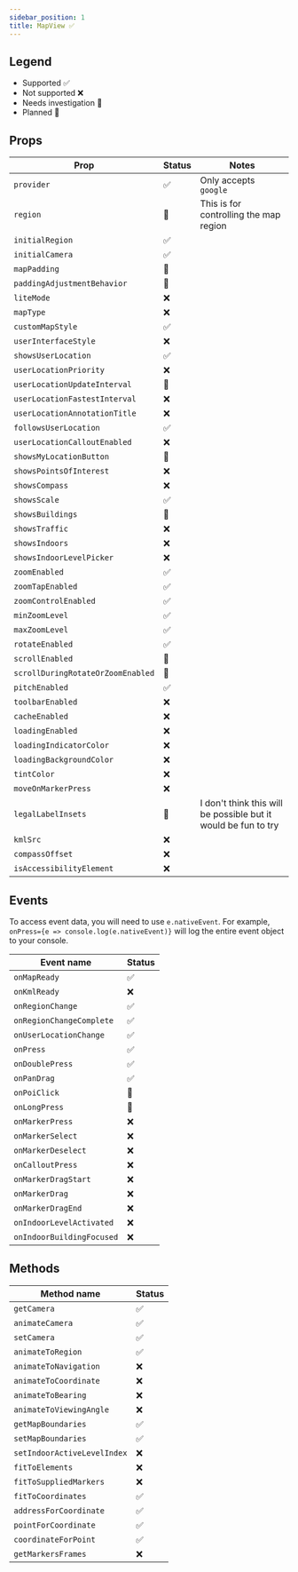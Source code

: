 ```yaml
---
sidebar_position: 1
title: MapView ✅
---
```


## Legend

- Supported ✅
- Not supported ❌
- Needs investigation 🤔
- Planned 🌲

## Props

| Prop                              | Status | Notes                                                          |
| --------------------------------- | ------ | -------------------------------------------------------------- |
| `provider`                        | ✅     | Only accepts `google`                                          |
| `region`                          | 🌲     | This is for controlling the map region                         |
| `initialRegion`                   | ✅     |                                                                |
| `initialCamera`                   | ✅     |                                                                |
| `mapPadding`                      | 🤔     |                                                                |
| `paddingAdjustmentBehavior`       | 🤔     |                                                                |
| `liteMode`                        | ❌     |                                                                |
| `mapType`                         | ❌     |                                                                |
| `customMapStyle`                  | ✅     |                                                                |
| `userInterfaceStyle`              | ❌     |                                                                |
| `showsUserLocation`               | ✅     |                                                                |
| `userLocationPriority`            | ❌     |                                                                |
| `userLocationUpdateInterval`      | 🌲     |                                                                |
| `userLocationFastestInterval`     | ❌     |                                                                |
| `userLocationAnnotationTitle`     | ❌     |                                                                |
| `followsUserLocation`             | ✅     |                                                                |
| `userLocationCalloutEnabled`      | ❌     |                                                                |
| `showsMyLocationButton`           | 🌲     |                                                                |
| `showsPointsOfInterest`           | ❌     |                                                                |
| `showsCompass`                    | ❌     |                                                                |
| `showsScale`                      | ✅     |                                                                |
| `showsBuildings`                  | 🤔     |                                                                |
| `showsTraffic`                    | ❌     |                                                                |
| `showsIndoors`                    | ❌     |                                                                |
| `showsIndoorLevelPicker`          | ❌     |                                                                |
| `zoomEnabled`                     | ✅     |                                                                |
| `zoomTapEnabled`                  | ✅     |                                                                |
| `zoomControlEnabled`              | ✅     |                                                                |
| `minZoomLevel`                    | ✅     |                                                                |
| `maxZoomLevel`                    | ✅     |                                                                |
| `rotateEnabled`                   | ✅     |                                                                |
| `scrollEnabled`                   | 🤔     |                                                                |
| `scrollDuringRotateOrZoomEnabled` | 🤔     |                                                                |
| `pitchEnabled`                    | ✅     |                                                                |
| `toolbarEnabled`                  | ❌     |                                                                |
| `cacheEnabled`                    | ❌     |                                                                |
| `loadingEnabled`                  | ❌     |                                                                |
| `loadingIndicatorColor`           | ❌     |                                                                |
| `loadingBackgroundColor`          | ❌     |                                                                |
| `tintColor`                       | ❌     |                                                                |
| `moveOnMarkerPress`               | ❌     |                                                                |
| `legalLabelInsets`                | 🤔     | I don't think this will be possible but it would be fun to try |
| `kmlSrc`                          | ❌     |                                                                |
| `compassOffset`                   | ❌     |                                                                |
| `isAccessibilityElement`          | ❌     |                                                                |

## Events

To access event data, you will need to use `e.nativeEvent`. For example, `onPress={e => console.log(e.nativeEvent)}` will log the entire event object to your console.

| Event name                | Status |
| ------------------------- | ------ |
| `onMapReady`              | ✅     |
| `onKmlReady`              | ❌     |
| `onRegionChange`          | ✅     |
| `onRegionChangeComplete`  | ✅     |
| `onUserLocationChange`    | ✅     |
| `onPress`                 | ✅     |
| `onDoublePress`           | ✅     |
| `onPanDrag`               | ✅     |
| `onPoiClick`              | 🤔     |
| `onLongPress`             | 🤔     |
| `onMarkerPress`           | ❌     |
| `onMarkerSelect`          | ❌     |
| `onMarkerDeselect`        | ❌     |
| `onCalloutPress`          | ❌     |
| `onMarkerDragStart`       | ❌     |
| `onMarkerDrag`            | ❌     |
| `onMarkerDragEnd`         | ❌     |
| `onIndoorLevelActivated`  | ❌     |
| `onIndoorBuildingFocused` | ❌     |

## Methods

| Method name                 | Status |
| --------------------------- | ------ |
| `getCamera`                 | ✅     |
| `animateCamera`             | ✅     |
| `setCamera`                 | ✅     |
| `animateToRegion`           | ✅     |
| `animateToNavigation`       | ❌     |
| `animateToCoordinate`       | ❌     |
| `animateToBearing`          | ❌     |
| `animateToViewingAngle`     | ❌     |
| `getMapBoundaries`          | ✅     |
| `setMapBoundaries`          | ✅     |
| `setIndoorActiveLevelIndex` | ❌     |
| `fitToElements`             | ❌     |
| `fitToSuppliedMarkers`      | ❌     |
| `fitToCoordinates`          | ✅     |
| `addressForCoordinate`      | ✅     |
| `pointForCoordinate`        | ✅     |
| `coordinateForPoint`        | ✅     |
| `getMarkersFrames`          | ❌     |
